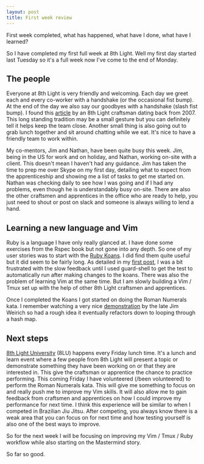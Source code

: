 ```yaml
---
layout: post
title: First week review
---
```


First week completed, what has happened, what have I done, what have I learned?


So I have completed my first full week at 8th Light. Well my first day started last Tuesday so it's a full week now I've come to the end of Monday.

## The people

Everyone at 8th Light is very friendly and welcoming. Each day we greet each and every co-worker  with a handshake (or the occasional fist bump).
At the end of the day we also say our goodbyes with a handshake (slash fist bump).
I found this [article][1] by an 8th Light craftsman dating back from 2007. This long standing tradition may be a small gesture but you can definitely tell it helps keep the team close.
Another small thing is also going out to grab lunch together and sit around chatting while we eat. It's nice to have a friendly team to work within.


My co-mentors, Jim and Nathan, have been quite busy this week. Jim, being in the US for work and on holiday, and Nathan, working on-site with a client.
This doesn't mean I haven't had any guidance. Jim has taken the time to prep me over Skype on my first day, detailing what to expect from the apprenticeship and showing me a list of tasks to get me started on.
Nathan was checking daily to see how I was going and if I had any problems, even though he is understandably busy on-site.
There are also the other craftsmen and apprentices in the office who are ready to help, you just need to shout or post on slack and someone is always willing to lend a hand.


## Learning a new language and Vim

Ruby is a language I have only really glanced at. I have done some exercises from the Rspec book but not gone into any depth. 
So one of my user stories was to start with the [Ruby Koans][2]. I did find them quite useful but it did seem to be fairly long. As detailed in my [first post][3], I was a bit frustrated with the slow feedback until I used guard-shell to get the test to automatically run after making changes to the koans.
There was also the problem of learning Vim at the same time. But I am slowly building a Vim / Tmux set up with the help of other 8th Light craftsmen and apprentices.

Once I completed the Koans I got started on doing the Roman Numerals kata. I remember watching a very nice [demonstration][4] by the late Jim Weirich so had a rough idea it eventually refactors down to looping through a hash map.


## Next steps

[8th Light University][5] (8LU) happens every Friday lunch time. It's a lunch and learn event where a few people from 8th Light will present a topic or demonstrate something they have been working on or that they are interested in. This give the craftsman or apprentice the chance to practice performing.
This coming Friday I have volunteered (/been volunteered) to perform the Roman Numerals kata. 
This will give me something to focus on and really push me to improve my Vim skills. It will also allow me to gain feedback from craftsmen and apprentices on how I could improve my performance for next time. 
I think this experience will be similar to when I competed in Brazilian Jiu Jitsu. After competing, you always know there is a weak area that you can focus on for next time and how testing yourself is also one of the best ways to improve.

So for the next week I will be focusing on improving my Vim / Tmux / Ruby workflow while also starting on the Mastermind story.

So far so good.

[1]: http://blog.8thlight.com/doug-bradbury/2007/07/19/shake-things-up.html
[2]: http://rubykoans.com/
[3]: http://hanster.github.io/The-first-few-days/
[4]: https://www.youtube.com/watch?v=983zk0eqYLY
[5]: http://university.8thlight.com/
